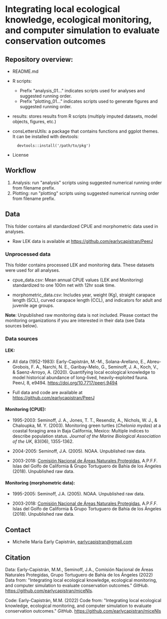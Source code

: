 # Integrating local ecological knowledge, ecological monitoring, and computer simulation to evaluate conservation outcomes


## Repository overview:
- README.md
- R scripts: 
	- Prefix "analysis_01..." indicates scripts used for analyses and suggested running order. 
	- Prefix "plotting_01..." indicates scripts used to generate figures and suggested running order. 	
- results: stores results from R scripts (multiply imputed datasets, model objects, figures, etc.)
- consLettersUtils: a package that contains functions and ggplot themes. It can be installed with devtools: 

		devtools::install('/path/to/pkg')
- License

## Workflow
1. Analysis: run "analysis" scripts using suggested numerical running order from filename prefix. 
2. Plotting: run "plotting" scripts using suggested numerical running order from filename prefix.

## Data
This folder contains all standardized CPUE and morphometric data used in analyses. 

- Raw LEK data is available at <https://github.com/earlycapistran/PeerJ>


### Unprocessed data
This folder contains processed LEK and monitoring data. These datasets were used for all analyses. 

- cpue_data.csv: Mean annual CPUE values (LEK and Monitoring) standardized to one 100m net with 12hr soak time.

- morphometric_data.csv: Includes year, weight (Kg), straight carapace length (SCL), curved carapace length (CCL), and indicators for adult and juvenile age groups.

**Note**: Unpublished raw monitoring data is not included. Please contact the monitoring organizations if you are interested in their data (see Data sources below).

### Data sources

#### LEK: 
- All data (1952-1983): Early-Capistrán, M.-M., Solana-Arellano, E., Abreu-Grobois, F. A., Narchi, N. E., Garibay-Melo, G., Seminoff, J. A., Koch, V., & Saenz-Arroyo, A. (2020). Quantifying local ecological knowledge to model historical abundance of long-lived, heavily-exploited fauna. PeerJ, 8, e9494. <https://doi.org/10.7717/peerj.9494>

-  Full data and code are available at <https://github.com/earlycapistran/PeerJ>

#### Monitoring (CPUE): 
- 1995-2003: Seminoff, J. A., Jones, T. T., Resendiz, A., Nichols, W. J., & Chaloupka, M. Y. (2003). Monitoring green turtles (*Chelonia mydas*) at a coastal foraging area in Baja California, Mexico: Multiple indices to describe population status. *Journal of the Marine Biological Association of the UK*, 83(06), 1355-1362.

- 2004-2005: Seminoff, J.A. (2005). NOAA. Unpublished raw data.

- 2003-2018: [Comisión Nacional de Áreas Naturales Protegidas](https://www.gob.mx/conanp), A.P.F.F. Islas del Golfo de California & Grupo Tortuguero de Bahía de los Ángeles (2018). Unpublished raw data. 

#### Monitoring (morphometric data):

- 1995-2005: Seminoff, J.A. (2005). NOAA. Unpublished raw data.

- 2003-2018: [Comisión Nacional de Áreas Naturales Protegidas](https://www.gob.mx/conanp), A.P.F.F. Islas del Golfo de California & Grupo Tortuguero de Bahía de los Ángeles (2018). Unpublished raw data. 

## Contact
- Michelle María Early Capistrán, <earlycapistran@gmail.com>

## Citation
Data: Early-Capistrán, M.M., Seminoff, J.A., Comisión Nacional de Áreas Naturales Protegidas, Grupo Tortuguero de Bahía de los Ángeles (2022) Data from: "Integrating local ecological knowledge, ecological monitoring, and computer simulation to evaluate conservation outcomes." *GitHub*. <https://github.com/earlycapistran/miceNls>.

Code: 
Early-Capistrán, M.M. (2022) Code from: "Integrating local ecological knowledge, ecological monitoring, and computer simulation to evaluate conservation outcomes." *GitHub*. <https://github.com/earlycapistran/miceNls>
